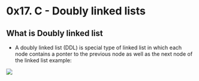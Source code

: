 # 0x17. C - Doubly linked lists

## What is Doubly linked list
- A doubly linked list (DDL) is special type of linked list in which each node contains a ponter to the previous node as well as the next node of the linked list
example:
<img src='DDL1.png' />
